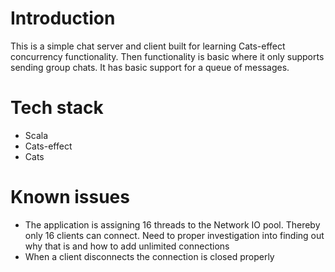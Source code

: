 # Introduction

This is a simple chat server and client built for learning Cats-effect concurrency functionality. Then functionality is basic where it only supports sending group chats. It has basic support for a queue of messages.

# Tech stack

- Scala
- Cats-effect
- Cats

# Known issues

- The application is assigning 16 threads to the Network IO pool. Thereby only 16 clients can connect. Need to proper investigation into finding out why that is and how to add unlimited connections
- When a client disconnects the connection is closed properly